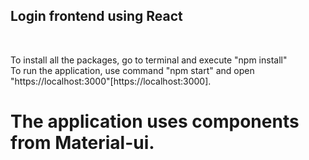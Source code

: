 ## Login frontend using React
<br />

To install all the packages, go to terminal and execute  "npm install" <br/>
To run the application, use command "npm start" and open "https://localhost:3000"[https://localhost:3000]. 

# The application uses components from Material-ui. 

